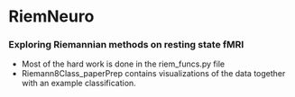 # RiemNeuro
### Exploring Riemannian methods on resting state fMRI
- Most of the hard work is done in the riem_funcs.py file
- Riemann8Class_paperPrep contains visualizations of the data together with an example classification.